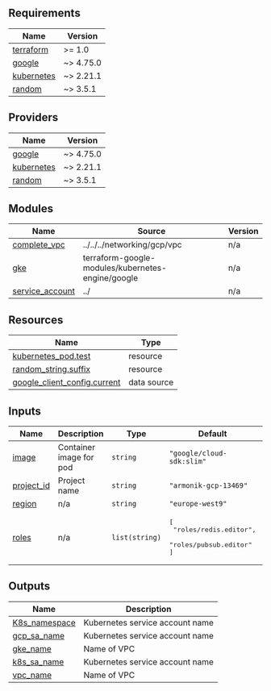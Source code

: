 <!-- BEGIN_TF_DOCS -->
## Requirements

| Name | Version |
|------|---------|
| <a name="requirement_terraform"></a> [terraform](#requirement\_terraform) | >= 1.0 |
| <a name="requirement_google"></a> [google](#requirement\_google) | ~> 4.75.0 |
| <a name="requirement_kubernetes"></a> [kubernetes](#requirement\_kubernetes) | ~> 2.21.1 |
| <a name="requirement_random"></a> [random](#requirement\_random) | ~> 3.5.1 |

## Providers

| Name | Version |
|------|---------|
| <a name="provider_google"></a> [google](#provider\_google) | ~> 4.75.0 |
| <a name="provider_kubernetes"></a> [kubernetes](#provider\_kubernetes) | ~> 2.21.1 |
| <a name="provider_random"></a> [random](#provider\_random) | ~> 3.5.1 |

## Modules

| Name | Source | Version |
|------|--------|---------|
| <a name="module_complete_vpc"></a> [complete\_vpc](#module\_complete\_vpc) | ../../../networking/gcp/vpc | n/a |
| <a name="module_gke"></a> [gke](#module\_gke) | terraform-google-modules/kubernetes-engine/google | n/a |
| <a name="module_service_account"></a> [service\_account](#module\_service\_account) | ../ | n/a |

## Resources

| Name | Type |
|------|------|
| [kubernetes_pod.test](https://registry.terraform.io/providers/hashicorp/kubernetes/latest/docs/resources/pod) | resource |
| [random_string.suffix](https://registry.terraform.io/providers/hashicorp/random/latest/docs/resources/string) | resource |
| [google_client_config.current](https://registry.terraform.io/providers/hashicorp/google/latest/docs/data-sources/client_config) | data source |

## Inputs

| Name | Description | Type | Default | Required |
|------|-------------|------|---------|:--------:|
| <a name="input_image"></a> [image](#input\_image) | Container image for pod | `string` | `"google/cloud-sdk:slim"` | no |
| <a name="input_project_id"></a> [project\_id](#input\_project\_id) | Project name | `string` | `"armonik-gcp-13469"` | no |
| <a name="input_region"></a> [region](#input\_region) | n/a | `string` | `"europe-west9"` | no |
| <a name="input_roles"></a> [roles](#input\_roles) | n/a | `list(string)` | <pre>[<br>  "roles/redis.editor",<br>  "roles/pubsub.editor"<br>]</pre> | no |

## Outputs

| Name | Description |
|------|-------------|
| <a name="output_K8s_namespace"></a> [K8s\_namespace](#output\_K8s\_namespace) | Kubernetes service account name |
| <a name="output_gcp_sa_name"></a> [gcp\_sa\_name](#output\_gcp\_sa\_name) | Kubernetes service account name |
| <a name="output_gke_name"></a> [gke\_name](#output\_gke\_name) | Name of VPC |
| <a name="output_k8s_sa_name"></a> [k8s\_sa\_name](#output\_k8s\_sa\_name) | Kubernetes service account name |
| <a name="output_vpc_name"></a> [vpc\_name](#output\_vpc\_name) | Name of VPC |
<!-- END_TF_DOCS -->